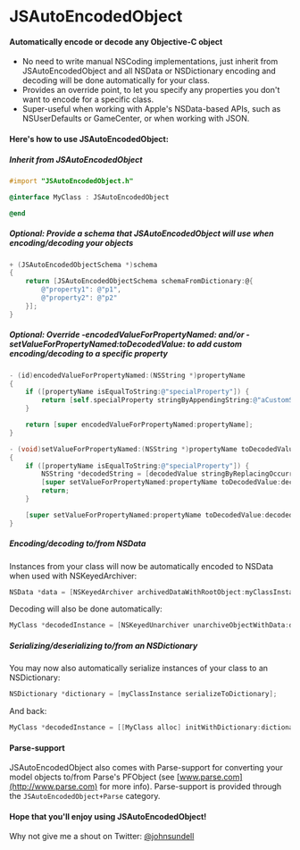 JSAutoEncodedObject
===================

#### Automatically encode or decode any Objective-C object

* No need to write manual NSCoding implementations, just inherit from JSAutoEncodedObject and all NSData or NSDictionary encoding and decoding will be done automatically for your class.
* Provides an override point, to let you specify any properties you don't want to encode for a specific class.
* Super-useful when working with Apple's NSData-based APIs, such as NSUserDefaults or GameCenter, or when working with JSON.

#### Here's how to use JSAutoEncodedObject:

##### Inherit from JSAutoEncodedObject

```objective-c
#import "JSAutoEncodedObject.h"

@interface MyClass : JSAutoEncodedObject

@end
```

##### Optional: Provide a schema that JSAutoEncodedObject will use when encoding/decoding your objects

```objective-c
+ (JSAutoEncodedObjectSchema *)schema
{
	return [JSAutoEncodedObjectSchema schemaFromDictionary:@{
		@"property1": @"p1",
		@"property2": @"p2"
	}];
}
```

##### Optional: Override -encodedValueForPropertyNamed: and/or -setValueForPropertyNamed:toDecodedValue: to add custom encoding/decoding to a specific property

```objective-c
- (id)encodedValueForPropertyNamed:(NSString *)propertyName
{
	if ([propertyName isEqualToString:@"specialProperty"]) {
		return [self.specialProperty stringByAppendingString:@"aCustomSuffix"];
	}

	return [super encodedValueForPropertyNamed:propertyName];
}

- (void)setValueForPropertyNamed:(NSString *)propertyName toDecodedValue:(id)decodedValue
{
	if ([propertyName isEqualToString:@"specialProperty"]) {
		NSString *decodedString = [decodedValue stringByReplacingOccurrencesOfString:@"aCustomSuffix" withString:@""];
		[super setValueForPropertyNamed:propertyName toDecodedValue:decodedString];
		return;
	}

	[super setValueForPropertyNamed:propertyName toDecodedValue:decodedValue];
}
```

##### Encoding/decoding to/from NSData

Instances from your class will now be automatically encoded to NSData when used with NSKeyedArchiver:

```objective-c
NSData *data = [NSKeyedArchiver archivedDataWithRootObject:myClassInstance];
```

Decoding will also be done automatically:

```objective-c
MyClass *decodedInstance = [NSKeyedUnarchiver unarchiveObjectWithData:data];
```

##### Serializing/deserializing to/from an NSDictionary

You may now also automatically serialize instances of your class to an NSDictionary:

```objective-c
NSDictionary *dictionary = [myClassInstance serializeToDictionary];
```

And back:

```objective-c
MyClass *decodedInstance = [[MyClass alloc] initWithDictionary:dictionary];
```

#### Parse-support

JSAutoEncodedObject also comes with Parse-support for converting your model objects to/from Parse's PFObject (see [www.parse.com](http://www.parse.com) for more info).
Parse-support is provided through the `JSAutoEncodedObject+Parse` category.

#### Hope that you'll enjoy using JSAutoEncodedObject!

Why not give me a shout on Twitter: [@johnsundell](https://twitter.com/johnsundell)
